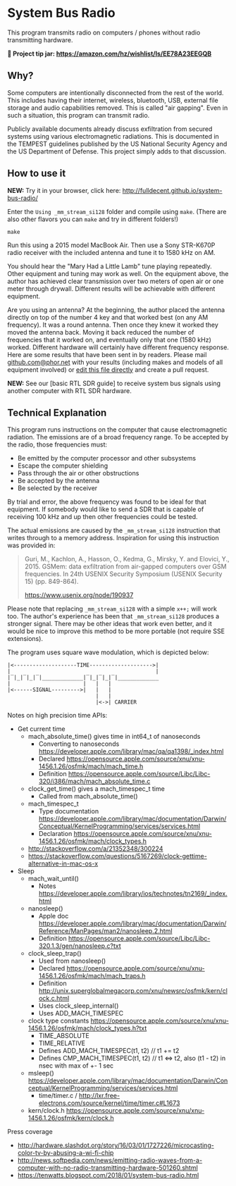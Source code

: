 System Bus Radio
==================
This program transmits radio on computers / phones without radio transmitting hardware.

**:wine_glass: Project tip jar: https://amazon.com/hz/wishlist/ls/EE78A23EEGQB**

Why?
------------------
Some computers are intentionally disconnected from the rest of the world. This includes having their internet, wireless, bluetooth, USB, external file storage and audio capabilities removed. This is called "air gapping". Even in such a situation, this program can transmit radio.

Publicly available documents already discuss exfiltration from secured systems using various electromagnetic radiations. This is documented in the TEMPEST guidelines published by the US National Security Agency and the US Department of Defense. This project simply adds to that discussion.

How to use it
------------------
**NEW:** Try it in your browser, click here: http://fulldecent.github.io/system-bus-radio/

Enter the `Using _mm_stream_si128` folder and compile using `make`. (There are also other flavors you can `make` and try in different folders!)

    make

Run this using a 2015 model MacBook Air. Then use a Sony STR-K670P radio receiver with the included antenna and tune it to 1580 kHz on AM.

You should hear the "Mary Had a Little Lamb" tune playing repeatedly. Other equipment and tuning may work as well. On the equipment above, the author has achieved clear transmission over two meters of open air or one meter through drywall. Different results will be achievable with different equipment.

Are you using an antenna? At the beginning, the author placed the antenna directly on top of the number 4 key and that worked best (on any AM frequency). It was a round antenna. Then once they knew it worked they moved the antenna back. Moving it back reduced the number of frequencies that it worked on, and eventually only that one (1580 kHz) worked. Different hardware will certainly have different frequency response. Here are some results that have been sent in by readers. Please mail github.com@phor.net with your results (including makes and models of all equipment involved) or [edit this file directly](https://github.com/fulldecent/system-bus-radio/edit/master/TEST-DATA.tsv) and create a pull request.

**NEW:** See our [basic RTL SDR guide] to receive system bus signals using another computer with RTL SDR hardware.

Technical Explanation
------------------
This program runs instructions on the computer that cause electromagnetic radiation. The emissions are of a broad frequency range. To be accepted by the radio, those frequencies must:

 * Be emitted by the computer processor and other subsystems
 * Escape the computer shielding
 * Pass through the air or other obstructions
 * Be accepted by the antenna
 * Be selected by the receiver

By trial and error, the above frequency was found to be ideal for that equipment. If somebody would like to send a SDR that is capable of receiving 100 kHz and up then other frequencies could be tested.

The actual emissions are caused by the `_mm_stream_si128` instruction that writes through to a memory address. Inspiration for using this instruction was provided in:

> Guri, M., Kachlon, A., Hasson, O., Kedma, G., Mirsky, Y. and Elovici, Y., 2015. GSMem: data exfiltration from air-gapped computers over GSM frequencies. In 24th USENIX Security Symposium (USENIX Security 15) (pp. 849-864).
>
> https://www.usenix.org/node/190937

Please note that replacing `_mm_stream_si128` with a simple `x++;` will work too. The author's experience has been that  `_mm_stream_si128` produces a stronger signal. There may be other ideas that work even better, and it would be nice to improve this method to be more portable (not require SSE extensions).

The program uses square wave modulation, which is depicted below:

```
|<--------------------TIME-------------------->|
|                                              |
|‾|_|‾|_|‾|_____________|‾|_|‾|_|‾|_____________
|                       |   |   |
|<------SIGNAL--------->|   |   |
                            |   |
                            |<->| CARRIER
```

Notes on high precision time APIs:

* Get current time
  * mach_absolute_time() gives time in int64_t of nanoseconds
    * Converting to nanoseconds https://developer.apple.com/library/mac/qa/qa1398/_index.html
    * Declared https://opensource.apple.com/source/xnu/xnu-1456.1.26/osfmk/mach/mach_time.h
    * Definition https://opensource.apple.com/source/Libc/Libc-320/i386/mach/mach_absolute_time.c
  * clock_get_time() gives a mach_timespec_t time
    * Called from mach_absolute_time()
  * mach_timespec_t
    * Type documentation https://developer.apple.com/library/mac/documentation/Darwin/Conceptual/KernelProgramming/services/services.html
    * Declaration https://opensource.apple.com/source/xnu/xnu-1456.1.26/osfmk/mach/clock_types.h
  * http://stackoverflow.com/a/21352348/300224
  * https://stackoverflow.com/questions/5167269/clock-gettime-alternative-in-mac-os-x
* Sleep
  * mach_wait_until()
    * Notes https://developer.apple.com/library/ios/technotes/tn2169/_index.html
  * nanosleep()
    * Apple doc https://developer.apple.com/library/mac/documentation/Darwin/Reference/ManPages/man2/nanosleep.2.html
    * Definition https://opensource.apple.com/source/Libc/Libc-320.1.3/gen/nanosleep.c?txt
  * clock_sleep_trap()
    * Used from nanosleep()
    * Declared https://opensource.apple.com/source/xnu/xnu-1456.1.26/osfmk/mach/mach_traps.h
    * Definition http://unix.superglobalmegacorp.com/xnu/newsrc/osfmk/kern/clock.c.html
    * Uses clock_sleep_internal()
    * Uses ADD_MACH_TIMESPEC
  * clock type constants https://opensource.apple.com/source/xnu/xnu-1456.1.26/osfmk/mach/clock_types.h?txt
    * TIME_ABSOLUTE
    * TIME_RELATIVE
    * Defines ADD_MACH_TIMESPEC(t1, t2) // t1  += t2
    * Defines CMP_MACH_TIMESPEC(t1, t2) // t1 <=> t2, also (t1 - t2) in nsec with max of +- 1 sec
  * msleep() https://developer.apple.com/library/mac/documentation/Darwin/Conceptual/KernelProgramming/services/services.html
    * time/timer.c /  http://lxr.free-electrons.com/source/kernel/time/timer.c#L1673
  * kern/clock.h https://opensource.apple.com/source/xnu/xnu-1456.1.26/osfmk/kern/clock.h

Press coverage

 * http://hardware.slashdot.org/story/16/03/01/1727226/microcasting-color-tv-by-abusing-a-wi-fi-chip
 * http://news.softpedia.com/news/emitting-radio-waves-from-a-computer-with-no-radio-transmitting-hardware-501260.shtml
 * https://tenwatts.blogspot.com/2018/01/system-bus-radio.html
